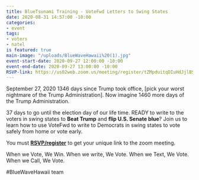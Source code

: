 ```yaml
---
title: BlueTsunami Training - VoteFwd Letters to Swing States
date: 2020-08-31 14:57:00 -10:00
categories:
- event
tags:
- voters
- natel
is featured: true
main-image: "/uploads/BlueWaveHawaii%20(1).jpg"
event-start-date: 2020-09-27 12:00:00 -10:00
event-end-date: 2020-09-27 13:00:00 -10:00
RSVP-link: https://us02web.zoom.us/meeting/register/tZMpduitqDIuHdJjlBStpMCErF3caun38F2U
---
```


September 27, 2020
1346 days since Trump took office, [pick your worst nightmare of the Trump Administration].  Now imagine 1460 more days of the Trump Administration. 

37 days to go until the election day of our life time. READY to write to the voters in swing states to **Beat Trump** and **flip U.S. Senate blue**? 
Join us to learn how to use VoteFwd to write to Democrats in swing states to vote safely from home or vote early.   

You must **[RSVP/register](https://us02web.zoom.us/meeting/register/tZMpduitqDIuHdJjlBStpMCErF3caun38F2U)** to get your unique link to the zoom meeting.

When we Vote, We Win. When we write, We Vote. When we Text, We Vote. When we Call, We Vote.

#BlueWaveHawaii team